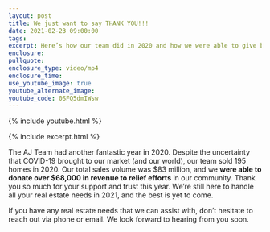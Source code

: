 ```yaml
---
layout: post
title: We just want to say THANK YOU!!!
date: 2021-02-23 09:00:00
tags:
excerpt: Here’s how our team did in 2020 and how we were able to give back.
enclosure:
pullquote:
enclosure_type: video/mp4
enclosure_time:
use_youtube_image: true
youtube_alternate_image:
youtube_code: 0SFQ5dmIWsw
---
```

{% include youtube.html %}

{% include excerpt.html %}

The AJ Team had another fantastic year in 2020. Despite the uncertainty that COVID-19 brought to our market (and our world), our team sold 195 homes in 2020. Our total sales volume was $83 million, and we&nbsp;**were able to donate over $68,000 in revenue to relief efforts**&nbsp;in our community. Thank you so much for your support and trust this year. We’re still here to handle all your real estate needs in 2021, and the best is yet to come.&nbsp;

If you have any real estate needs that we can assist with, don’t hesitate to reach out via phone or email. We look forward to hearing from you soon.
